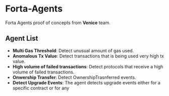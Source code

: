 # Forta-Agents

Forta Agents proof of concepts from **Venice** team.

## Agent List

- **Multi Gas Threshold**: Detect unusual amount of gas used.
- **Anomalous Tx Value**: Detect transactions that is being used very high tx value.
- **High volume of failed transactions**: Detect protocols that receive a high volume of failed transactions.
- **Onwership Transfer**: Detect OwnershipTrasnferred events.
- **Detect Upgrade Events**: The agent detects upgrade events either for a specific contract or for any

